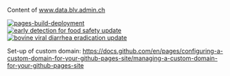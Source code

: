 Content of www.data.blv.admin.ch

[![pages-build-deployment](https://github.com/BLV-OSAV-USAV/data.blv.admin.ch/actions/workflows/pages/pages-build-deployment/badge.svg)](https://github.com/BLV-OSAV-USAV/data.blv.admin.ch/actions/workflows/pages/pages-build-deployment)<br>
[![early detection for food safety update](https://github.com/BLV-OSAV-USAV/data.blv.admin.ch/actions/workflows/early_detection_for_food_safety_download_and_processing_of_data.yml/badge.svg)](https://github.com/BLV-OSAV-USAV/data.blv.admin.ch/actions/workflows/early_detection_for_food_safety_download_and_processing_of_data.yml)
[![bovine viral diarrhea eradication update](https://github.com/BLV-OSAV-USAV/data.blv.admin.ch/actions/workflows/bovine_viral_diarrhea_eradication_preparation_of_data.yml/badge.svg)](https://github.com/BLV-OSAV-USAV/data.blv.admin.ch/actions/workflows/bovine_viral_diarrhea_eradication_preparation_of_data.yml)

Set-up of custom domain:
https://docs.github.com/en/pages/configuring-a-custom-domain-for-your-github-pages-site/managing-a-custom-domain-for-your-github-pages-site
